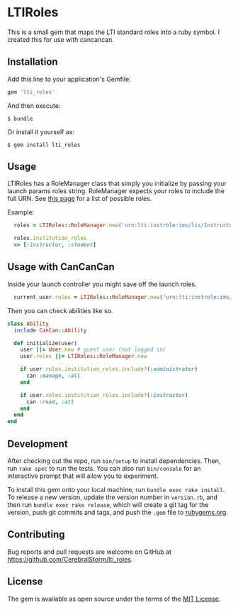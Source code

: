 # LTIRoles

This is a small gem that maps the LTI standard roles into a ruby symbol. I created this for use with cancancan.

## Installation

Add this line to your application's Gemfile:

```ruby
gem 'lti_roles'
```

And then execute:

    $ bundle

Or install it yourself as:

    $ gem install lti_roles

## Usage

LTIRoles has a RoleManager class that simply you initialize by passing your launch params roles string. RoleManager expects your roles to include the full URN. See [this page](https://www.imsglobal.org/specs/ltiv1p0/implementation-guide#toc-16) for a list of possible roles.

Example:
```ruby
  roles = LTIRoles::RoleManager.new('urn:lti:instrole:ims/lis/Instructor,urn:lti:instrole:ims/lis/Student,urn:lti:role:ims/lis/Instructor,urn:lti:sysrole:ims/lis/User')

  roles.institution_roles
  => [:instructor, :student]
```

## Usage with CanCanCan

Inside your launch controller you might save off the launch roles.

```ruby
  current_user.roles = LTIRoles::RoleManager.new('urn:lti:instrole:ims/lis/Instructor,urn:lti:instrole:ims/lis/Student,urn:lti:role:ims/lis/Instructor,urn:lti:sysrole:ims/lis/User')

```

Then you can check abilities like so.

```ruby
class Ability
  include CanCan::Ability

  def initialize(user)
    user ||= User.new # guest user (not logged in)
    user.roles ||= LTIRoles::RoleManager.new

    if user.roles.institution_roles.include?(:administrator)
      can :manage, :all
    end

    if user.roles.institution_roles.include?(:instructor)
      can :read, :all
    end
  end
end
```

## Development

After checking out the repo, run `bin/setup` to install dependencies. Then, run `rake spec` to run the tests. You can also run `bin/console` for an interactive prompt that will allow you to experiment.

To install this gem onto your local machine, run `bundle exec rake install`. To release a new version, update the version number in `version.rb`, and then run `bundle exec rake release`, which will create a git tag for the version, push git commits and tags, and push the `.gem` file to [rubygems.org](https://rubygems.org).

## Contributing

Bug reports and pull requests are welcome on GitHub at https://github.com/CerebralStorm/lti_roles.

## License

The gem is available as open source under the terms of the [MIT License](http://opensource.org/licenses/MIT).
